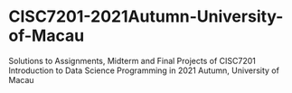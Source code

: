 # CISC7201-2021Autumn-University-of-Macau
Solutions to Assignments, Midterm and Final Projects of CISC7201 Introduction to Data Science Programming in 2021 Autumn, University of Macau
